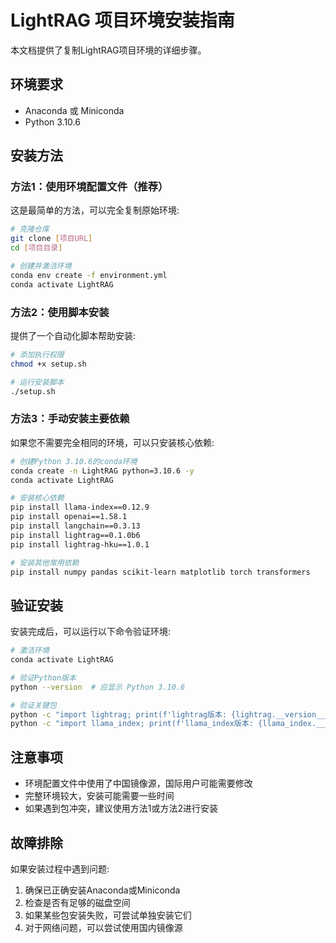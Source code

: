 # LightRAG 项目环境安装指南

本文档提供了复制LightRAG项目环境的详细步骤。

## 环境要求

- Anaconda 或 Miniconda
- Python 3.10.6

## 安装方法

### 方法1：使用环境配置文件（推荐）

这是最简单的方法，可以完全复制原始环境:

```bash
# 克隆仓库
git clone [项目URL]
cd [项目目录]

# 创建并激活环境
conda env create -f environment.yml
conda activate LightRAG
```

### 方法2：使用脚本安装

提供了一个自动化脚本帮助安装:

```bash
# 添加执行权限
chmod +x setup.sh

# 运行安装脚本
./setup.sh
```

### 方法3：手动安装主要依赖

如果您不需要完全相同的环境，可以只安装核心依赖:

```bash
# 创建Python 3.10.6的conda环境
conda create -n LightRAG python=3.10.6 -y
conda activate LightRAG

# 安装核心依赖
pip install llama-index==0.12.9 
pip install openai==1.58.1 
pip install langchain==0.3.13 
pip install lightrag==0.1.0b6 
pip install lightrag-hku==1.0.1

# 安装其他常用依赖
pip install numpy pandas scikit-learn matplotlib torch transformers
```

## 验证安装

安装完成后，可以运行以下命令验证环境:

```bash
# 激活环境
conda activate LightRAG

# 验证Python版本
python --version  # 应显示 Python 3.10.6

# 验证关键包
python -c "import lightrag; print(f'lightrag版本: {lightrag.__version__}')"
python -c "import llama_index; print(f'llama_index版本: {llama_index.__version__}')"
```

## 注意事项

- 环境配置文件中使用了中国镜像源，国际用户可能需要修改
- 完整环境较大，安装可能需要一些时间
- 如果遇到包冲突，建议使用方法1或方法2进行安装

## 故障排除

如果安装过程中遇到问题:

1. 确保已正确安装Anaconda或Miniconda
2. 检查是否有足够的磁盘空间
3. 如果某些包安装失败，可尝试单独安装它们
4. 对于网络问题，可以尝试使用国内镜像源 